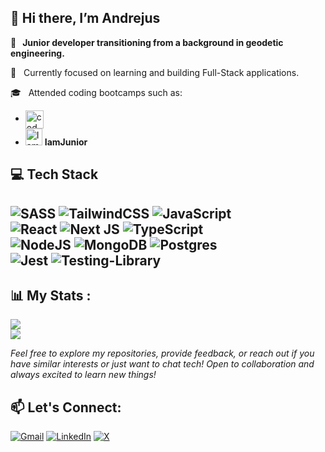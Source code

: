 ## 👋 Hi there, I’m Andrejus
**👀 &nbsp; Junior developer transitioning from a background in geodetic engineering.**<br/>

🚀 &nbsp; Currently focused on learning and building Full-Stack applications.</br>

🎓 &nbsp; Attended coding bootcamps such as:

- [<img height="29px" align="center" src="https://codeacademy.lt/wp-content/themes/codeacademy/dist/images/codeacademy-black.svg" alt="code academy icon" />](https://codeacademy.lt/en/)
- [<img height="27px" src="https://www.iamjunior.lt/_next/image?url=%2F_next%2Fstatic%2Fmedia%2Flogo.aeb85af4.png&w=48&q=75" alt="I am Junior icon" />](https://www.iamjunior.lt/) **<span>IamJunior</span>** <br/>


## 💻 Tech Stack
![SASS](https://img.shields.io/badge/SASS-hotpink.svg?style=for-the-badge&logo=SASS&logoColor=white)
![TailwindCSS](https://img.shields.io/badge/tailwindcss-%2338B2AC.svg?style=for-the-badge&logo=tailwind-css&logoColor=white)
![JavaScript](https://img.shields.io/badge/javascript-%23323330.svg?style=for-the-badge&logo=javascript&logoColor=%23F7DF1E)<br/>
![React](https://img.shields.io/badge/react-%2320232a.svg?style=for-the-badge&logo=react&logoColor=%2361DAFB)
![Next JS](https://img.shields.io/badge/Next-black?style=for-the-badge&logo=next.js&logoColor=white)
![TypeScript](https://img.shields.io/badge/typescript-%23007ACC.svg?style=for-the-badge&logo=typescript&logoColor=white)<br/>
![NodeJS](https://img.shields.io/badge/node.js-6DA55F?style=for-the-badge&logo=node.js&logoColor=white)
![MongoDB](https://img.shields.io/badge/MongoDB-%234ea94b.svg?style=for-the-badge&logo=mongodb&logoColor=white)
![Postgres](https://img.shields.io/badge/postgres-%23316192.svg?style=for-the-badge&logo=postgresql&logoColor=white)<br/>
![Jest](https://img.shields.io/badge/-jest-%23C21325?style=for-the-badge&logo=jest&logoColor=white)
![Testing-Library](https://img.shields.io/badge/-TestingLibrary-%23E33332?style=for-the-badge&logo=testing-library&logoColor=white)
--

## 📊 My Stats :

![](https://github-readme-stats.vercel.app/api/top-langs/?username=Tagert&theme=transparent&hide_border=false&include_all_commits=true&count_private=true&layout=compact)<br/>
![](https://github-readme-streak-stats.herokuapp.com/?user=Tagert&theme=transparent&hide_border=false)

*Feel free to explore my repositories, provide feedback, or reach out if you have similar interests or just want to chat tech! Open to collaboration and always excited to learn new things!*

## 📫 Let's Connect: &nbsp;

[![Gmail](https://img.shields.io/badge/Gmail-D14836?style=for-the-badge&logo=gmail&logoColor=white)](mailto:mini.andrius@gmail.com)
[![LinkedIn](https://img.shields.io/badge/linkedin-%230077B5.svg?style=for-the-badge&logo=linkedin&logoColor=white)](https://linkedin.com/in/andrejus-svirskas-1a65752a0)
[![X](https://img.shields.io/badge/X-%23000000.svg?style=for-the-badge&logo=X&logoColor=white)](https://x.com/Tager3282)

<!---
Tagert/Tagert is a ✨ special ✨ repository because its `README.md` (this file) appears on your GitHub profile.
You can click the Preview link to take a look at your changes.
--->
